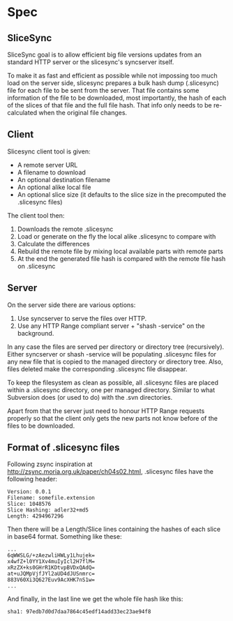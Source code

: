 Spec
====

SliceSync
---------

SliceSync goal is to allow efficient big file versions updates from an standard HTTP server or the slicesync's syncserver itself.

To make it as fast and efficient as possible while not impossing too much load on the server side, slicesync prepares a bulk hash dump (.slicesync) file for each file to be sent from the server. That file contains some information of the file to be downloaded, most importantly, the hash of each of the slices of that file and the full file hash. That info only needs to be re-calculated when the original file changes.


Client
------

Slicesync client tool is given:

- A remote server URL
- A filename to download
- An optional destination filename
- An optional alike local file
- An optional slice size (it defaults to the slice size in the precomputed the .slicesync files)

The client tool then:

1. Downloads the remote .slicesync
2. Load or generate on the fly the local alike .slicesync to compare with
3. Calculate the differences
4. Rebuild the remote file by mixing local available parts with remote parts
5. At the end the generated file hash is compared with the remote file hash on .slicesync


Server
------

On the server side there are various options:

1. Use syncserver to serve the files over HTTP.
2. Use any HTTP Range compliant server + "shash -service" on the background.

In any case the files are served per directory or directory tree (recursively). Either syncserver or shash -service will be populating .slicesync files for any new file that is copied to the managed directory or directory tree. Also, files deleted make the corresponding .slicesync file disappear.

To keep the filesystem as clean as possible, all .slicesync files are placed within a .slicesync directory, one per managed directory. Similar to what Subversion does (or used to do) with the .svn directories.

Apart from that the server just need to honour HTTP Range requests properly so that the client only gets the new parts not know before of the files to be downloaded.


Format of .slicesync files
--------------------------

Following zsync inspiration at http://zsync.moria.org.uk/paper/ch04s02.html, .slicesync files have the following header:

    Version: 0.0.1
    Filename: somefile.extension
    Slice: 1048576
    Slice Hashing: adler32+md5
    Length: 4294967296

Then there will be a Length/Slice lines containing the hashes of each slice in base64 format. Something like these:

    ...
    6qWWSLG/+zAezwliHWLy1Lhujek=
    x4wfZ+l0YY1Xv4muIyIcl2H7flM=
    xRzZX+ks0GHrR1KDtvpBVDxQAdQ=
    at+uJQMpVjfJYl2aUD4dJUSnmrc=
    883V60Xi3Q627Euv9AcXHK7nS1w=
    ...

And finally, in the last line we get the whole file hash like this:

    sha1: 97edb7d0d7daa7864c45edf14add33ec23ae94f8
